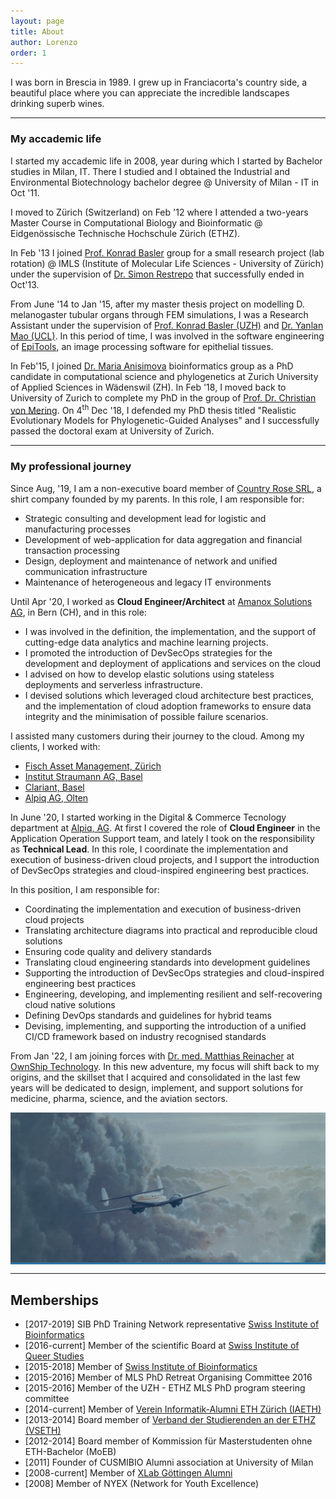 ```yaml
---
layout: page
title: About
author: Lorenzo
order: 1
---
```


I was born in Brescia in 1989. I grew up in Franciacorta's country side, a beautiful place where you can appreciate the incredible landscapes drinking superb wines.



<!-- From Sept '03 until June'08 I attended the high school @ Istituto Madonna della Neve in Adro (BS) - IT where I focused my attention on classical studies and in June '08 I obtained the "Maturità Classica" (humanistic studies) high school degree. -->

---

### My accademic life

I started my accademic life in 2008, year during which I started by Bachelor studies in Milan, IT. There I studied and I obtained the Industrial and Environmental Biotechnology bachelor degree @ University of Milan - IT in Oct '11.

I moved to Zürich (Switzerland) on Feb '12 where I attended a two-years Master Course in Computational Biology and Bioinformatic @ Eidgenössische Technische Hochschule Zürich (ETHZ).

In Feb '13 I joined [Prof. Konrad Basler](http://www.imls.uzh.ch/en/research/basler.html) group for a small research project (lab rotation) @ IMLS (Institute of Molecular Life Sciences - University of Zürich) under the supervision of [Dr. Simon Restrepo](http://bioimaging.usc.edu/index.html) that successfully ended in Oct'13.

From June '14 to Jan '15, after my master thesis project on modelling D. melanogaster tubular organs through FEM simulations, I was a Research Assistant under the supervision of [Prof. Konrad Basler (UZH)](http://www.imls.uzh.ch/en/research/basler.html) and [Dr. Yanlan Mao (UCL)](http://www.ucl.ac.uk/lmcb/users/yanlan-mao). In this period of time, I was involved in the software engineering of [EpiTools](http://imls-bg-arthemis.uzh.ch/epitools-wiki/site/home/), an image processing software for epithelial tissues.

In Feb'15, I joined [Dr. Maria Anisimova](https://www.zhaw.ch/en/about-us/person/anis/) bioinformatics group as a PhD candidate in computational science and phylogenetics at Zurich University of Applied Sciences in Wädenswil (ZH). In Feb '18, I moved back to University of Zurich to complete my PhD in the group of [Prof. Dr. Christian von Mering](http://www.imls.uzh.ch/en/research/vonmering.html). On 4<sup>th</sup> Dec '18, I defended my PhD thesis titled "Realistic Evolutionary Models for Phylogenetic-Guided Analyses" and I successfully passed the doctoral exam at University of Zurich.

---

### My professional journey

Since Aug, '19, I am a non-executive board member of [Country Rose SRL](https://navacamicie.com), a shirt company founded by my parents. In this role, I am responsible for:
- Strategic consulting and development lead for logistic and manufacturing processes
- Development of web-application for data aggregation and financial transaction processing
- Design, deployment and maintenance of network and unified communication infrastructure
- Maintenance of heterogeneous and legacy IT environments


Until Apr '20, I worked as <strong>Cloud Engineer/Architect</strong> at [Amanox Solutions AG](http://www.amanox.ch), in Bern (CH), and in this role:
- I was involved in the definition, the implementation, and the support of cutting-edge data analytics and machine learning projects.
- I promoted the introduction of DevSecOps strategies for the development and deployment of applications and services on the cloud
- I advised on how to develop elastic solutions using stateless deployments and serverless infrastructure.
- I devised solutions which leveraged cloud architecture best practices, and the implementation of cloud adoption frameworks to ensure data integrity and the minimisation of possible failure scenarios.

I assisted many customers during their journey to the cloud. Among my clients, I worked with:
- [Fisch Asset Management, Zürich](https://www.fam.ch/)
- [Institut Straumann AG, Basel](https://www.straumann.com/)
- [Clariant, Basel](https://www.clariant.com/)
- [Alpiq AG, Olten](https://www.alpiq.com/)


In June '20, I started working in the Digital & Commerce Tecnology department at [Alpiq, AG](https://www.alpiq.com/). At first I covered the role of <strong>Cloud Engineer</strong> in the Application Operation Support team, and lately I took on the responsibility as <strong>Technical Lead</strong>. In this role, I coordinate the implementation and execution of business-driven cloud projects, and I support the introduction of DevSecOps strategies and cloud-inspired engineering best practices.

In this position, I am responsible for:
- Coordinating the implementation and execution of business-driven cloud projects
- Translating architecture diagrams into practical and reproducible cloud solutions
- Ensuring code quality and delivery standards
- Translating cloud engineering standards into development guidelines
- Supporting the introduction of DevSecOps strategies and cloud-inspired engineering best practices
- Engineering, developing, and implementing resilient and self-recovering cloud native solutions
- Defining DevOps standards and guidelines for hybrid teams
- Devising, implementing, and supporting the introduction of a unified CI/CD framework based on industry recognised standards


From Jan '22, I am joining forces with [Dr. med. Matthias Reinacher](https://www.linkedin.com/in/matthias-reinacher-aa3a1b/) at [OwnShip Technology](https://www.ownship.ch). In this new adventure, my focus will shift back to my origins, and the skillset that I acquired and consolidated in the last few years will be dedicated to design, implement, and support solutions for medicine, pharma, science, and the aviation sectors.

<div style="background:hsl(204, 59%, 41%);">
<img src="/assets/about/5milesout.jpg" style="object-fit: cover;opacity: 0.6;">
</div>

---

## Memberships
- [2017-2019] SIB PhD Training Network representative [Swiss Institute of Bioinformatics](http://sib.swiss)
- [2016-current] Member of the scientific Board at [Swiss Institute of Queer Studies](http://queerstudies.ch)
- [2015-2018] Member of [Swiss Institute of Bioinformatics](http://sib.swiss)
- [2015-2016] Member of MLS PhD Retreat Organising Committee 2016
- [2015-2016] Member of the UZH - ETHZ MLS PhD program steering committee
- [2014-current] Member of [Verein Informatik-Alumni ETH Zürich (IAETH)](https://www.iaeth.ch/)
- [2013-2014] Board member of [Verband der Studierenden an der ETHZ (VSETH)](https://www.vseth.ethz.ch/)
- [2012-2014] Board member of Kommission für Masterstudenten ohne ETH-Bachelor (MoEB)
- [2011] Founder of CUSMIBIO Alumni association at University of Milan
- [2008-current] Member of [XLab Göttingen Alumni](http://www.xlab-goettingen.de/)
- [2008] Member of NYEX (Network for Youth Excellence)
